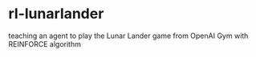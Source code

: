 # rl-lunarlander
teaching an agent to play the Lunar Lander game from OpenAI Gym with REINFORCE algorithm
